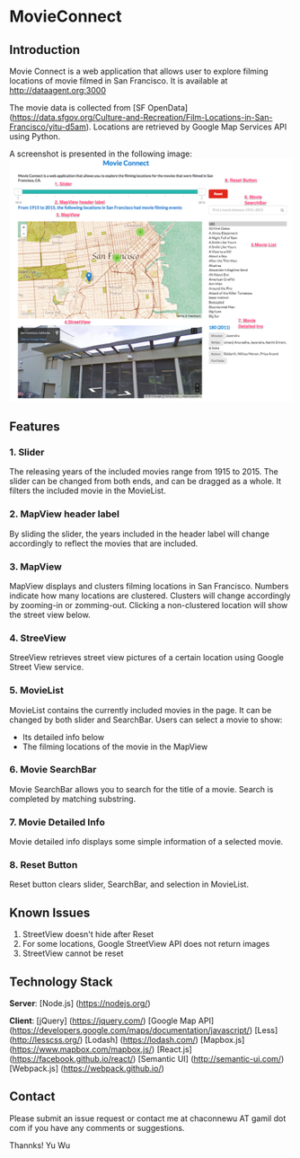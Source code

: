 # MovieConnect

## Introduction
Movie Connect is a web application that allows user to explore filming locations
of movie filmed in San Francisco. It is available at http://dataagent.org:3000

The movie data is collected from [SF OpenData] (https://data.sfgov.org/Culture-and-Recreation/Film-Locations-in-San-Francisco/yitu-d5am).
Locations are retrieved by Google Map Services API using Python.

A screenshot is presented in the following image:
![Description](https://raw.githubusercontent.com/chaconnewu/MovieConnect/master/intro.png)

## Features
### 1. Slider
The releasing years of the included movies range from 1915 to 2015. The slider can
be changed from both ends, and can be dragged as a whole. It filters the included
movie in the MovieList.

### 2. MapView header label
By sliding the slider, the years included in the header label will change accordingly
to reflect the movies that are included.

### 3. MapView
MapView displays and clusters filming locations in San Francisco. Numbers indicate
how many locations are clustered. Clusters will change accordingly by zooming-in
or zomming-out. Clicking a non-clustered location will show the street view below.

### 4. StreeView
StreeView retrieves street view pictures of a certain location using Google Street
View service.

### 5. MovieList
MovieList contains the currently included movies in the page. It can be changed by
both slider and SearchBar. Users can select a movie to show:
* Its detailed info below
* The filming locations of the movie in the MapView

### 6. Movie SearchBar
Movie SearchBar allows you to search for the title of a movie. Search is completed
by matching substring.

### 7. Movie Detailed Info
Movie detailed info displays some simple information of a selected movie.

### 8. Reset Button
Reset button clears slider, SearchBar, and selection in MovieList.

## Known Issues
1. StreetView doesn't hide after Reset
2. For some locations, Google StreetView API does not return images
3. StreetView cannot be reset

## Technology Stack
**Server**:
[Node.js] (https://nodejs.org/)

**Client**:
[jQuery] (https://jquery.com/)
[Google Map API] (https://developers.google.com/maps/documentation/javascript/)
[Less] (http://lesscss.org/)
[Lodash] (https://lodash.com/)
[Mapbox.js] (https://www.mapbox.com/mapbox.js/)
[React.js] (https://facebook.github.io/react/)
[Semantic UI] (http://semantic-ui.com/)
[Webpack.js] (https://webpack.github.io/)


## Contact
Please submit an issue request or contact me at chaconnewu AT gamil dot com if
you have any comments or suggestions.

Thannks!
Yu Wu
